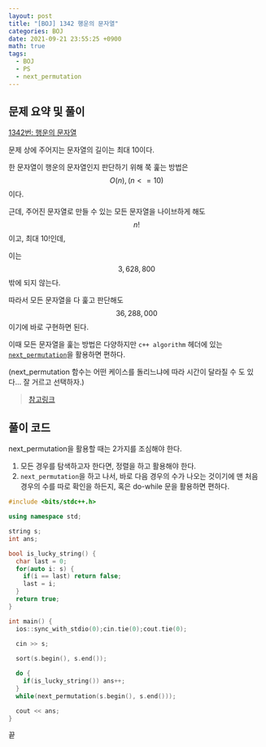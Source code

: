 ```yaml
---
layout: post
title: "[BOJ] 1342 행운의 문자열"
categories: BOJ
date: 2021-09-21 23:55:25 +0900
math: true
tags:
  - BOJ
  - PS
  - next_permutation
---
```


## 문제 요약 및 풀이

[1342번: 행운의 문자열](https://www.acmicpc.net/problem/1342)

문제 상에 주어지는 문자열의 길이는 최대 10이다.

한 문자열이 행운의 문자열인지 판단하기 위해 쭉 훑는 방법은 $$ O(n), (n <= 10) $$ 이다.

근데, 주어진 문자열로 만들 수 있는 모든 문자열을 나이브하게 해도 $$ n! $$ 이고, 최대 10!인데, 

이는 $$ 3,628,800 $$ 밖에 되지 않는다.

따라서 모든 문자열을 다 훑고 판단해도 $$ 36,288,000 $$ 이기에 바로 구현하면 된다.

이때 모든 문자열을 훑는 방법은 다양하지만 `c++ algorithm` 헤더에 있는 [`next_permutation`](http://www.cplusplus.com/reference/algorithm/next_permutation/)을 활용하면 편하다.

(next_permutation 함수는 어떤 케이스를 돌리느냐에 따라 시간이 달라질 수 도 있다... 잘 거르고 선택하자.)

> [참고링크](https://stackoverflow.com/questions/46485506/next-permutation-time-complexity-in-big-o-notation)

## 풀이 코드

next_permutation을 활용할 때는 2가지를 조심해야 한다.

1. 모든 경우를 탐색하고자 한다면, 정렬을 하고 활용해야 한다.
2. `next_permutation`을 하고 나서, 바로 다음 경우의 수가 나오는 것이기에 맨 처음 경우의 수를 따로 확인을 하든지, 혹은 do-while 문을 활용하면 편하다.

```cpp
#include <bits/stdc++.h>

using namespace std;

string s;
int ans;

bool is_lucky_string() {
  char last = 0;
  for(auto i: s) {
    if(i == last) return false;
    last = i;
  }
  return true;
}

int main() {
  ios::sync_with_stdio(0);cin.tie(0);cout.tie(0);
  
  cin >> s;

  sort(s.begin(), s.end());

  do {
    if(is_lucky_string()) ans++;
  }
  while(next_permutation(s.begin(), s.end()));

  cout << ans;
}
```

끝
